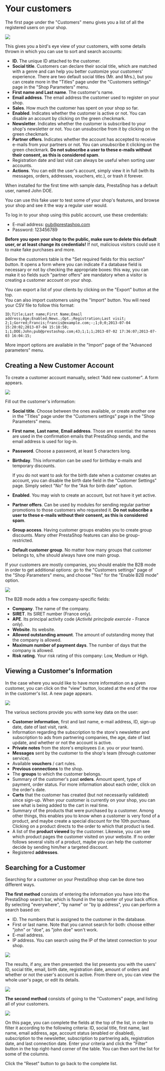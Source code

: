 # Your customers

The first page under the "Customers" menu gives you a list of all the registered users on your shop.

![](../../../.gitbook/assets/51839856%20%281%29.png)

This gives you a bird's eye view of your customers, with some details thrown in which you can use to sort and search accounts:

* **ID.** The unique ID attached to the customer.
* **Social title**. Customers can declare their social title, which are matched with a genre and can help you better customize your customers' experience. There are two default social titles \(Mr. and Mrs.\), but you can create more in the "Titles" page under the "Customers settings" page in the "Shop Parameters" menu.
* **First name and Last name**. The customer's name.
* **Email address**. The email address the customer used to register on your shop.
* **Sales**. How much the customer has spent on your shop so far.
* **Enabled**. Indicates whether the customer is active or not. You can disable an account by clicking on the green checkmark.
* **Newsletter**. Indicates whether the customer is subscribed to your shop's newsletter or not. You can unsubscribe from it by clicking on the green checkmark.
* **Partner offers**. Indicates whether the account has accepted to receive e-mails from your partners or not. You can unsubscribe it clicking on the green checkmark. **Do not subscribe a user to these e-mails without their consent, as this is considered spam**.
* Registration date and last visit can always be useful when sorting user accounts.
* **Actions**. You can edit the user's account, simply view it in full \(with its messages, orders, addresses, vouchers, etc.\), or trash it forever.

When installed for the first time with sample data, PrestaShop has a default user, named John DOE.

You can use this fake user to test some of your shop's features, and browse your shop and see it the way a regular user would.

To log in to your shop using this public account, use these credentials:

* E-mail address: [pub@prestashop.com](mailto:pub@prestashop.com)
* Password: 123456789

**Before you open your shop to the public, make sure to delete this default user, or at least change its credentials!** If not, malicious visitors could use it to make fake purchases and more.

Below the customers table is the "Set required fields for this section" button. It opens a form where you can indicate if a database field is necessary or not by checking the appropriate boxes: this way, you can make it so fields such "partner offers" are mandatory when a visitor is creating a customer account on your shop.

You can export a list of your clients by clicking on the "Export" button at the top.  
You can also import customers using the "Import" button. You will need your CSV file to follow this format:

```text
ID;Title;Last name;First Name;Email address;Age;Enabled;News.;Opt.;Registration;Last visit;
2;1;Gorred;Francis;francis@example.com;-;1;0;0;2013-07-04 15:20:02;2013-07-04 15:18:50;
1;1;DOE;John;pub@prestashop.com;43;1;1;1;2013-07-02 17:36:07;2013-07-03 16:04:15;
```

More import options are available in the "Import" page of the "Advanced parameters" menu.

## Creating a New Customer Account <a id="Yourcustomers-CreatingaNewCustomerAccount"></a>

To create a customer account manually, select "Add new customer". A form appears.

![](../../../.gitbook/assets/51839855%20%281%29.png)

Fill out the customer's information:

* **Social title**. Choose between the ones available, or create another one in the "Titles" page under the "Customers settings" page in the "Shop Parameters" menu.
* **First name**, **Last name**, **Email address**. Those are essential: the names are used in the confirmation emails that PrestaShop sends, and the email address is used for log-in.
* **Password**. Choose a password, at least 5 characters long.
* **Birthday**. This information can be used for birthday e-mails and temporary discounts.  
  


  If you do not want to ask for the birth date when a customer creates an account, you can disable the birth date field in the "Customer Settings" page. Simply select "No" for the "Ask for birth date" option.

* **Enabled**. You may wish to create an account, but not have it yet active.
* **Partner offers**. Can be used by modules for sending regular partner promotions to those customers who requested it. **Do not subscribe a user to these e-mails without their consent, as this is considered spam**.
* **Group access**. Having customer groups enables you to create group discounts. Many other PrestaShop features can also be group-restricted. 
* **Default customer group**. No matter how many groups that customer belongs to, s/he should always have one main group.  

If your customers are mostly companies, you should enable the B2B mode in order to get additional options: go to the "Customers settings" page of the "Shop Parameters" menu, and choose "Yes" for the "Enable B2B mode" option.

![](../../../.gitbook/assets/23038650.png)

The B2B mode adds a few company-specific fields:

* **Company**. The name of the company.
* **SIRET**. Its SIRET number \(France only\).
* **APE**. Its principal activity code \(_Activité principale exercée_ - France only\).
* **Website**. Its website.
* **Allowed outstanding amount**. The amount of outstanding money that the company is allowed.
* **Maximum number of payment days**. The number of days that the company is allowed.
* **Risk rating**. Your risk rating of this company: Low, Medium or High.

## Viewing a Customer's Information <a id="Yourcustomers-ViewingaCustomer&apos;sInformation"></a>

In the case where you would like to have more information on a given customer, you can click on the "view" button, located at the end of the row in the customer's list. A new page appears.

![](../../../.gitbook/assets/51839857.png)

The various sections provide you with some key data on the user:

* **Customer information**, first and last name, e-mail address, ID, sign-up date, date of last visit, rank.
* Information regarding the subscription to the store's newsletter and subscription to ads from partnering companies, the age, date of last update, and whether or not the account is active.
* **Private notes** from the store's employees \(i.e. you or your team\).
* **Messages** sent by the customer to the shop's team \(through customer service\).
* Available **vouchers** / cart rules.
* **Previous connections** to the shop.
* The **groups** to which the customer belongs.
* Summary of the customer's past **orders**. Amount spent, type of payment, order status. For more information about each order, click on the order's date.
* **Carts** that the customer has created \(but not necessarily validated\) since sign-up. When your customer is currently on your shop, you can see what is being added to the cart in real time.
* Summary of the products that were purchased by a customer. Among other things, this enables you to know when a customer is very fond of a product, and maybe create a special discount for the 10th purchase. Clicking on a product directs to the order to which that product is tied.
* A list of the **product viewed** by the customer. Likewise, you can see which product pages the customer visited on your website. If no order follows several visits of a product, maybe you can help the customer decide by sending him/her a targeted discount.
* Registered **addresses**.  

## Searching for a Customer <a id="Yourcustomers-SearchingforaCustomer"></a>

Searching for a customer on your PrestaShop shop can be done two different ways.

**The first method** consists of entering the information you have into the PrestaShop search bar, which is found in the top center of your back office. By selecting "everywhere", "by name" or "by ip address", you can perform a search based on:

* ID. The numbers that is assigned to the customer in the database.
* First or last name. Note that you cannot search for both: choose either "john" or "doe", as "john doe" won't work.
* E-mail address.
* IP address. You can search using the IP of the latest connection to your shop.

![](../../../.gitbook/assets/51839858%20%282%29.png)

The results, if any, are then presented: the list presents you with the users' ID, social title, email, birth date, registration date, amount of orders and whether or not the user's account is active. From there on, you can view the whole user's page, or edit its details.

![](../../../.gitbook/assets/51839860%20%283%29.png)

**The second method** consists of going to the "Customers" page, and listing all of your customers.

![](../../../.gitbook/assets/51839859%20%281%29.png)

On this page, you can complete the fields at the top of the list, in order to filter it according to the following criteria: ID, social title, first name, last name, email address, age, account status \(enabled or disabled\), subscription to the newsletter, subscription to partnering ads, registration date, and last connection date. Enter your criteria and click the "Filter" button in the top right-hand corner of the table. You can then sort the list for some of the columns.

Click the "Reset" button to go back to the complete list.

